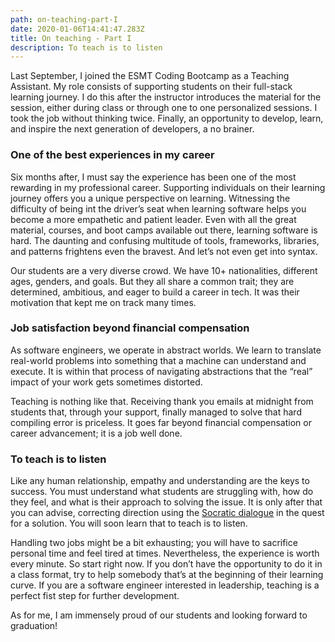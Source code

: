 ```yaml
---
path: on-teaching-part-I
date: 2020-01-06T14:41:47.283Z
title: On teaching - Part I
description: To teach is to listen
---
```

Last September, I joined the ESMT Coding Bootcamp as a Teaching Assistant. My role consists of supporting students on their full-stack learning journey. I do this after the instructor introduces the material for the session, either during class or through one to one personalized sessions. I took the job without thinking twice. Finally, an opportunity to develop, learn, and inspire the next generation of developers, a no brainer.



### One of the best experiences in my career

Six months after, I must say the experience has been one of the most rewarding in my professional career. Supporting individuals on their learning journey offers you a unique perspective on learning. Witnessing the difficulty of being int the driver’s seat when learning software helps you become a more empathetic and patient leader. Even with all the great material, courses, and boot camps available out there, learning software is hard. The daunting and confusing multitude of tools, frameworks, libraries, and patterns frightens even the bravest. And let’s not even get into syntax.

Our students are a very diverse crowd. We have 10+ nationalities, different ages, genders, and goals. But they all share a common trait; they are determined, ambitious, and eager to build a career in tech. It was their motivation that kept me on track many times.



### Job satisfaction beyond financial compensation

As software engineers, we operate in abstract worlds. We learn to translate real-world problems into something that a machine can understand and execute. It is within that process of navigating abstractions that the “real” impact of your work gets sometimes distorted.

Teaching is nothing like that. Receiving thank you emails at midnight from students that, through your support, finally managed to solve that hard compiling error is priceless. It goes far beyond financial compensation or career advancement; it is a job well done.



### To teach is to listen

Like any human relationship, empathy and understanding are the keys to success. You must understand what students are struggling with, how do they feel, and what is their approach to solving the issue. It is only after that you can advise, correcting direction using the [Socratic dialogue](https://en.wikipedia.org/wiki/Socratic_dialogue) in the quest for a solution. You will soon learn that to teach is to listen.

Handling two jobs might be a bit exhausting; you will have to sacrifice personal time and feel tired at times. Nevertheless, the experience is worth every minute. So start right now. If you don’t have the opportunity to do it in a class format, try to help somebody that’s at the beginning of their learning curve. If you are a software engineer interested in leadership, teaching is a perfect fist step for further development.

As for me, I am immensely proud of our students and looking forward to graduation!
